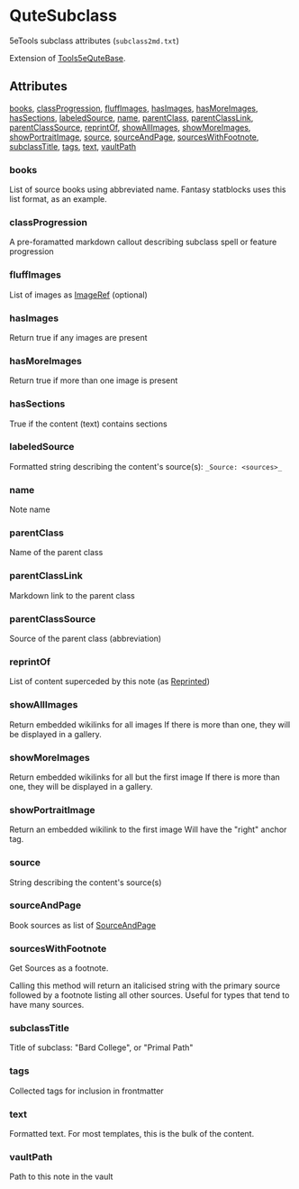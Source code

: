 # QuteSubclass

5eTools subclass attributes (`subclass2md.txt`)

Extension of [Tools5eQuteBase](Tools5eQuteBase.md).

## Attributes

[books](#books), [classProgression](#classprogression), [fluffImages](#fluffimages), [hasImages](#hasimages), [hasMoreImages](#hasmoreimages), [hasSections](#hassections), [labeledSource](#labeledsource), [name](#name), [parentClass](#parentclass), [parentClassLink](#parentclasslink), [parentClassSource](#parentclasssource), [reprintOf](#reprintof), [showAllImages](#showallimages), [showMoreImages](#showmoreimages), [showPortraitImage](#showportraitimage), [source](#source), [sourceAndPage](#sourceandpage), [sourcesWithFootnote](#sourceswithfootnote), [subclassTitle](#subclasstitle), [tags](#tags), [text](#text), [vaultPath](#vaultpath)

### books

List of source books using abbreviated name. Fantasy statblocks uses this list format, as an example.

### classProgression

A pre-foramatted markdown callout describing subclass spell or feature progression

### fluffImages

List of images as [ImageRef](../ImageRef.md) (optional)

### hasImages

Return true if any images are present

### hasMoreImages

Return true if more than one image is present

### hasSections

True if the content (text) contains sections

### labeledSource

Formatted string describing the content's source(s): `_Source: <sources>_`

### name

Note name

### parentClass

Name of the parent class

### parentClassLink

Markdown link to the parent class

### parentClassSource

Source of the parent class (abbreviation)

### reprintOf

List of content superceded by this note (as [Reprinted](../Reprinted.md))

### showAllImages

Return embedded wikilinks for all images
If there is more than one, they will be displayed in a gallery.

### showMoreImages

Return embedded wikilinks for all but the first image
If there is more than one, they will be displayed in a gallery.

### showPortraitImage

Return an embedded wikilink to the first image
Will have the "right" anchor tag.

### source

String describing the content's source(s)

### sourceAndPage

Book sources as list of [SourceAndPage](../SourceAndPage.md)

### sourcesWithFootnote

Get Sources as a footnote.

Calling this method will return an italicised string with the primary source
followed by a footnote listing all other sources. Useful for types
that tend to have many sources.

### subclassTitle

Title of subclass: "Bard College", or "Primal Path"

### tags

Collected tags for inclusion in frontmatter

### text

Formatted text. For most templates, this is the bulk of the content.

### vaultPath

Path to this note in the vault
